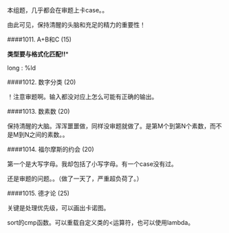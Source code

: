 本组题，几乎都会在审题上卡case。。

由此可见，保持清醒的头脑和充足的精力的重要性！

####1011. A+B和C (15)

**类型要与格式化匹配!!***

long : %ld

####1012. 数字分类 (20)

！注意审题啊。输入都没对应上怎么可能有正确的输出。


####1013. 数素数 (20)

保持清醒的大脑。浑浑噩噩做，同样没审题就做了。是第M个到第N个素数，而不是M到N之间的素数。。

####1014. 福尔摩斯的约会 (20)

第一个是大写字母。我却包括了小写字母。有一个case没有过。

还是审题的问题。。（做了一天了，严重超负荷了。）

####1015. 德才论 (25)

关键是处理优先级，可以画出卡诺图。

sort的cmp函数。可以重载自定义类的<运算符，也可以使用lambda。

